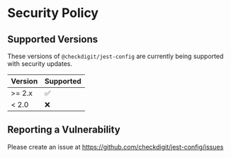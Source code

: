 # Security Policy

## Supported Versions

These versions of `@checkdigit/jest-config` are currently being supported with security updates.

| Version | Supported          |
|---------| ------------------ |
| \>= 2.x | :white_check_mark: |
| \< 2.0  | :x:                |

## Reporting a Vulnerability

Please create an issue at https://github.com/checkdigit/jest-config/issues
